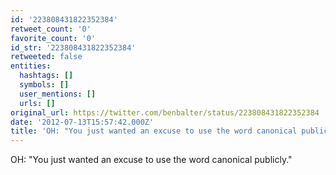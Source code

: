 ```yaml
---
id: '223808431822352384'
retweet_count: '0'
favorite_count: '0'
id_str: '223808431822352384'
retweeted: false
entities:
  hashtags: []
  symbols: []
  user_mentions: []
  urls: []
original_url: https://twitter.com/benbalter/status/223808431822352384
date: '2012-07-13T15:57:42.000Z'
title: 'OH: "You just wanted an excuse to use the word canonical publicly."'
---
```


OH: "You just wanted an excuse to use the word canonical publicly."